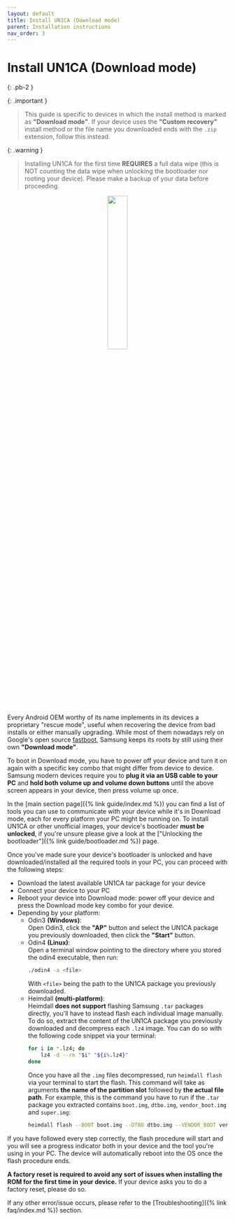 ```yaml
---
layout: default
title: Install UN1CA (Download mode)
parent: Installation instructions
nav_order: 3
---
```


# Install UN1CA (Download mode)
{: .pb-2 }

{: .important }
> This guide is specific to devices in which the install method is marked as **"Download mode"**.
> If your device uses the **"Custom recovery"** install method or the file name you downloaded ends with the `.zip` extension, follow this instead.

{: .warning }
> Installing UN1CA for the first time **REQUIRES** a full data wipe (this is NOT counting the data wipe when unlocking the bootloader nor rooting your device).
> Please make a backup of your data before proceeding.

<p align="center">
  <img loading="lazy" src="/assets/images/dwnl-mode.png" width="30%"/>
</p>

Every Android OEM worthy of its name implements in its devices a proprietary "rescue mode", useful when recovering the device from bad installs or either manually upgrading.
While most of them nowadays rely on Google's open source [fastboot](https://android.googlesource.com/platform/system/core/+/refs/heads/main/fastboot/README.md), Samsung keeps its roots by still using their own **"Download mode"**.

To boot in Download mode, you have to power off your device and turn it on again with a specific key combo that might differ from device to device.
Samsung modern devices require you to **plug it via an USB cable to your PC** and **hold both volume up and volume down buttons** until the above screen appears in your device, then press volume up once.

In the [main section page]({% link guide/index.md %}) you can find a list of tools you can use to communicate with your device while it's in Download mode, each for every platform your PC might be running on.
To install UN1CA or other unofficial images, your device's bootloader **must be unlocked**, if you're unsure please give a look at the ["Unlocking the bootloader"]({% link guide/bootloader.md %}) page.

Once you've made sure your device's bootloader is unlocked and have downloaded/installed all the required tools in your PC, you can proceed with the following steps:

- Download the latest available UN1CA tar package for your device
- Connect your device to your PC
- Reboot your device into Download mode: power off your device and press the Download mode key combo for your device.
- Depending by your platform:
  - Odin3 **(Windows)**:\
    Open Odin3, click the **"AP"** button and select the UN1CA package you previously downloaded, then click the **"Start"** button.
  - Odin4 **(Linux)**:\
    Open a terminal window pointing to the directory where you stored the odin4 executable, then run:
    ```bash
    ./odin4 -a <file>
    ```
    With `<file>` being the path to the UN1CA package you previously downloaded.
  - Heimdall **(multi-platform)**:\
    Heimdall **does not support** flashing Samsung `.tar` packages directly, you'll have to instead flash each individual image manually.
    To do so, extract the content of the UN1CA package you previously downloaded and decompress each `.lz4` image. You can do so with the following code snippet via your terminal:
    ```bash
    for i in *.lz4; do
        lz4 -d --rm "$i" "${i%.lz4}"
    done
    ```
    Once you have all the `.img` files decompressed, run `heimdall flash` via your terminal to start the flash.
    This command will take as arguments **the name of the partition slot** followed by **the actual file path**.
    For example, this is the command you have to run if the `.tar` package you extracted contains `boot.img`, `dtbo.img`, `vendor_boot.img` and `super.img`:
    ```bash
    heimdall flash --BOOT boot.img --DTBO dtbo.img --VENDOR_BOOT vendor_boot.img --SUPER super.img
    ```

If you have followed every step correctly, the flash procedure will start and you will see a progress indicator both in your device and the tool you're using in your PC. The device will automatically reboot into the OS once the flash procedure ends.

**A factory reset is required to avoid any sort of issues when installing the ROM for the first time in your device.** If your device asks you to do a factory reset, please do so.

If any other error/issue occurs, please refer to the [Troubleshooting]({% link faq/index.md %}) section.
